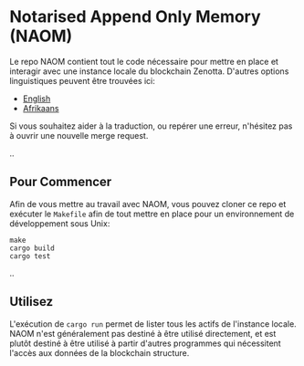 # Notarised Append Only Memory (NAOM)

Le repo NAOM contient tout le code nécessaire pour mettre en place et interagir avec une instance locale du blockchain Zenotta. 
D'autres options linguistiques peuvent être trouvées ici:

- [English](https://gitlab.com/zenotta/naom/-/blob/master/README.md)
- [Afrikaans](https://gitlab.com/zenotta/naom/-/blob/master/README.af.md)

Si vous souhaitez aider à la traduction, ou repérer une erreur, n'hésitez pas à ouvrir une nouvelle merge request.

..

## Pour Commencer

Afin de vous mettre au travail avec NAOM, vous pouvez cloner ce repo et exécuter le `Makefile` afin de tout mettre en place pour un environnement de développement sous Unix:

```
make
cargo build
cargo test
```

..

## Utilisez

L'exécution de `cargo run` permet de lister tous les actifs de l'instance locale. NAOM n'est généralement pas destiné à être 
utilisé directement, et est plutôt destiné à être utilisé à partir d'autres programmes qui nécessitent l'accès aux données de la blockchain structure.